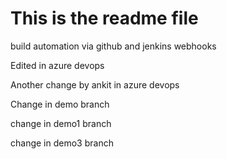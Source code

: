 # This is the readme file

build automation via github and jenkins webhooks

Edited in azure devops 

Another change by ankit in azure devops

Change in demo branch

change in demo1 branch

change in demo3 branch
